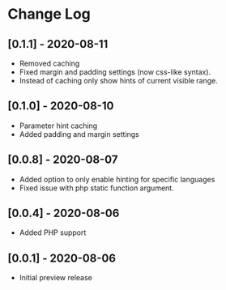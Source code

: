 # Change Log

## [0.1.1] - 2020-08-11
- Removed caching
- Fixed margin and padding settings (now css-like syntax).
- Instead of caching only show hints of current visible range.

## [0.1.0] - 2020-08-10
- Parameter hint caching
- Added padding and margin settings

## [0.0.8] - 2020-08-07
- Added option to only enable hinting for specific languages
- Fixed issue with php static function argument.

## [0.0.4] - 2020-08-06
- Added PHP support

## [0.0.1] - 2020-08-06

- Initial preview release